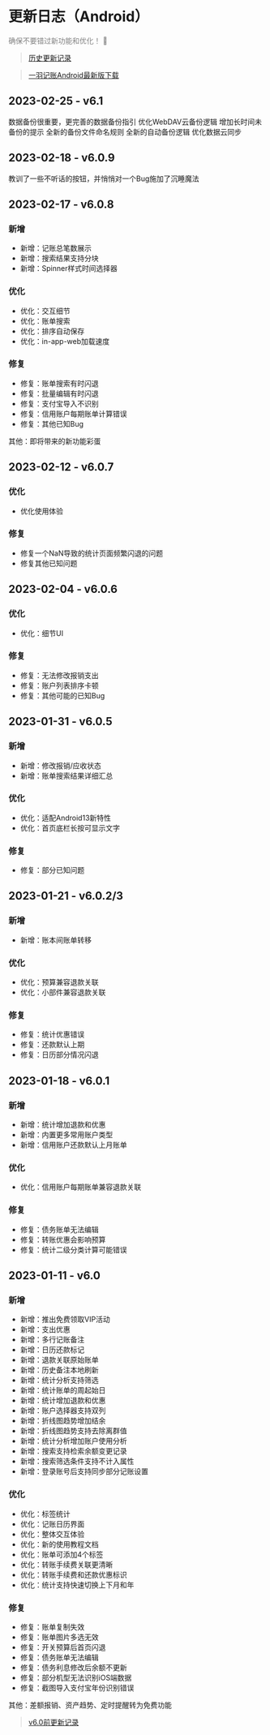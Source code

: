 # 更新日志（Android）

<font color=gray>确保不要错过新功能和优化！ 🚀</font>

> [历史更新记录](https://guide.yiyujizhang.cn/other/changelog)

> [一羽记账Android最新版下载](https://www.coolapk.com/apk/247977)

## 2023-02-25 - v6.1

数据备份很重要，更完善的数据备份指引
优化WebDAV云备份逻辑
增加长时间未备份的提示
全新的备份文件命名规则
全新的自动备份逻辑
优化数据云同步

## 2023-02-18 - v6.0.9

教训了一些不听话的按钮，并悄悄对一个Bug施加了沉睡魔法

## 2023-02-17 - v6.0.8

### 新增

* 新增：记账总笔数展示
* 新增：搜索结果支持分块
* 新增：Spinner样式时间选择器

### 优化

* 优化：交互细节
* 优化：账单搜索
* 优化：排序自动保存
* 优化：in-app-web加载速度

### 修复

* 修复：账单搜索有时闪退
* 修复：批量编辑有时闪退
* 修复：支付宝导入不识别
* 修复：信用账户每期账单计算错误
* 修复：其他已知Bug

其他：即将带来的新功能彩蛋

## 2023-02-12 - v6.0.7

### 优化

* 优化使用体验

### 修复

* 修复一个NaN导致的统计页面频繁闪退的问题
* 修复其他已知问题

## 2023-02-04 - v6.0.6

### 优化

* 优化：细节UI

### 修复

* 修复：无法修改报销支出
* 修复：账户列表排序卡顿
* 修复：其他可能的已知Bug

## 2023-01-31 - v6.0.5

### 新增

* 新增：修改报销/应收状态
* 新增：账单搜索结果详细汇总

### 优化

* 优化：适配Android13新特性
* 优化：首页底栏长按可显示文字

### 修复

* 修复：部分已知问题

## 2023-01-21 - v6.0.2/3

### 新增

* 新增：账本间账单转移

### 优化

* 优化：预算兼容退款关联
* 优化：小部件兼容退款关联

### 修复

* 修复：统计优惠错误
* 修复：还款默认上期
* 修复：日历部分情况闪退

## 2023-01-18 - v6.0.1

### 新增

* 新增：统计增加退款和优惠
* 新增：内置更多常用账户类型
* 新增：信用账户还款默认上月账单

### 优化

* 优化：信用账户每期账单兼容退款关联

### 修复

* 修复：债务账单无法编辑
* 修复：转账优惠会影响预算
* 修复：统计二级分类计算可能错误

## 2023-01-11 - v6.0

### 新增

* 新增：推出免费领取VIP活动
* 新增：支出优惠
* 新增：多行记账备注
* 新增：日历还款标记
* 新增：退款关联原始账单
* 新增：历史备注本地刷新
* 新增：统计分析支持筛选
* 新增：统计账单的周起始日
* 新增：统计增加退款和优惠
* 新增：账户选择器支持双列
* 新增：折线图趋势增加结余
* 新增：折线图趋势支持去除离群值
* 新增：统计分析增加账户使用分析
* 新增：搜索支持检索余额变更记录
* 新增：搜索筛选条件支持不计入属性
* 新增：登录账号后支持同步部分记账设置

### 优化

* 优化：标签统计
* 优化：记账日历界面
* 优化：整体交互体验
* 优化：新的使用教程文档
* 优化：账单可添加4个标签
* 优化：转账手续费关联更清晰
* 优化：转账手续费和还款优惠标识
* 优化：统计支持快速切换上下月和年

### 修复

* 修复：账单复制失效
* 修复：账单图片多选无效
* 修复：开关预算后首页闪退
* 修复：债务账单无法编辑
* 修复：债务利息修改后余额不更新
* 修复：部分机型无法识别iOS端数据
* 修复：截图导入支付宝年份识别错误

其他：差额报销、资产趋势、定时提醒转为免费功能



> [v6.0前更新记录](https://guide.yiyujizhang.cn/other/changelog)
